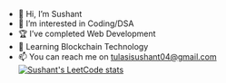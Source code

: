 - 👋 Hi, I’m Sushant
- 👀 I’m interested in Coding/DSA
- 🏆 I’ve completed Web Development
- 🌱 Learning Blockchain Technology
- 📫 You can reach me on tulasisushant04@gmail.com
[![Sushant's LeetCode stats](https://leetcode-stats-six.vercel.app/?username=Sushant0412&theme=dark)](https://github.com/KnlnKS/leetcode-stats)

<!---
Sushant0412/Sushant0412 is a ✨ special ✨ repository because its `README.md` (this file) appears on your GitHub profile.
You can click the Preview link to take a look at your changes.
--->
